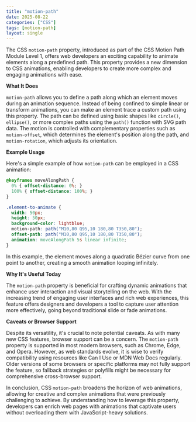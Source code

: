 ```yaml
---
title: "motion-path"
date: 2025-08-22
categories: ["CSS"]
tags: [motion-path]
layout: single
---
```


The CSS `motion-path` property, introduced as part of the CSS Motion Path Module Level 1, offers web developers an exciting capability to animate elements along a predefined path. This property provides a new dimension to CSS animations, enabling developers to create more complex and engaging animations with ease.

**What It Does**

`motion-path` allows you to define a path along which an element moves during an animation sequence. Instead of being confined to simple linear or transform animations, you can make an element trace a custom path using this property. The path can be defined using basic shapes like `circle()`, `ellipse()`, or more complex paths using the `path()` function with SVG path data. The motion is controlled with complementary properties such as `motion-offset`, which determines the element's position along the path, and `motion-rotation`, which adjusts its orientation.

**Example Usage**

Here's a simple example of how `motion-path` can be employed in a CSS animation:

```css
@keyframes moveAlongPath {
  0% { offset-distance: 0%; }
  100% { offset-distance: 100%; }
}

.element-to-animate {
  width: 50px;
  height: 50px;
  background-color: lightblue;
  motion-path: path("M10,80 Q95,10 180,80 T350,80");
  offset-path: path("M10,80 Q95,10 180,80 T350,80");
  animation: moveAlongPath 5s linear infinite;
}
```

In this example, the element moves along a quadratic Bézier curve from one point to another, creating a smooth animation looping infinitely.

**Why It's Useful Today**

The `motion-path` property is beneficial for crafting dynamic animations that enhance user interaction and visual storytelling on the web. With the increasing trend of engaging user interfaces and rich web experiences, this feature offers designers and developers a tool to capture user attention more effectively, going beyond traditional slide or fade animations.

**Caveats or Browser Support**

Despite its versatility, it's crucial to note potential caveats. As with many new CSS features, browser support can be a concern. The `motion-path` property is supported in most modern browsers, such as Chrome, Edge, and Opera. However, as web standards evolve, it is wise to verify compatibility using resources like Can I Use or MDN Web Docs regularly. Older versions of some browsers or specific platforms may not fully support the feature, so fallback strategies or polyfills might be necessary for comprehensive cross-browser support.

In conclusion, CSS `motion-path` broadens the horizon of web animations, allowing for creative and complex animations that were previously challenging to achieve. By understanding how to leverage this property, developers can enrich web pages with animations that captivate users without overloading them with JavaScript-heavy solutions.
